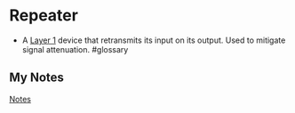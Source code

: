 # Repeater

- A [Layer 1](physical-layer.md) device that retransmits its input on its output. Used to mitigate signal attenuation. #glossary
## My Notes
[Notes](mynotes/repeater-notes.md)
